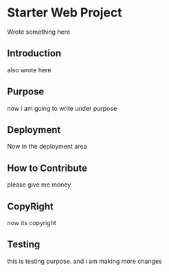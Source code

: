 # Starter Web Project

Wrote something here

## Introduction

also wrote here

## Purpose

now i am going to write under purpose

## Deployment

Now in the deployment area

## How to Contribute

please give me money

## CopyRight

now its copyright

## Testing

this is testing purpose. and i am making more changes